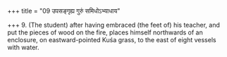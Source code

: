+++
title = "09 उपसङ्गृह्य गुरुं समिधोऽभ्याधाय"

+++
9. (The student) after having embraced (the feet of) his teacher, and put the pieces of wood on the fire, places himself northwards of an enclosure, on eastward-pointed Kuśa grass, to the east of eight vessels with water.
